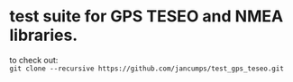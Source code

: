 # test suite for GPS TESEO and NMEA libraries.  

to check out:   
``git clone --recursive https://github.com/jancumps/test_gps_teseo.git``